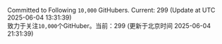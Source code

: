 Committed to Following `10,000` GitHubers. Current: <!-- FOLLOWING_COUNT -->299<!-- FOLLOWING_COUNT --> (Update at UTC <!-- LAST_UPDATED -->2025-06-04 13:31:39<!-- LAST_UPDATED -->)<br>
致力于关注`10,000`个GitHuber。当前：<!-- FOLLOWING_COUNT -->299<!-- FOLLOWING_COUNT --> (更新于北京时间 <!-- LAST_UPDATED_CST -->2025-06-04 21:31:39<!-- LAST_UPDATED_CST -->)
